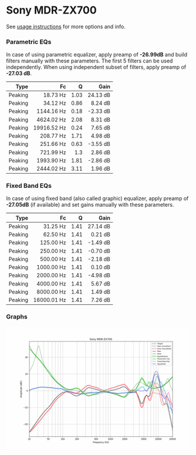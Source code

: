 # Sony MDR-ZX700
See [usage instructions](https://github.com/jaakkopasanen/AutoEq#usage) for more options and info.

### Parametric EQs
In case of using parametric equalizer, apply preamp of **-26.99dB** and build filters manually
with these parameters. The first 5 filters can be used independently.
When using independent subset of filters, apply preamp of **-27.03 dB**.

| Type    | Fc          |    Q | Gain     |
|--------:|------------:|-----:|---------:|
| Peaking | 18.73 Hz    | 1.03 | 24.13 dB |
| Peaking | 34.12 Hz    | 0.86 | 8.24 dB  |
| Peaking | 1144.16 Hz  | 0.18 | -2.33 dB |
| Peaking | 4624.02 Hz  | 2.08 | 8.31 dB  |
| Peaking | 19916.52 Hz | 0.24 | 7.65 dB  |
| Peaking | 208.77 Hz   | 1.71 | 4.98 dB  |
| Peaking | 251.66 Hz   | 0.63 | -3.55 dB |
| Peaking | 721.99 Hz   | 1.3  | 2.86 dB  |
| Peaking | 1993.90 Hz  | 1.81 | -2.86 dB |
| Peaking | 2444.02 Hz  | 3.11 | 1.96 dB  |

### Fixed Band EQs
In case of using fixed band (also called graphic) equalizer, apply preamp of **-27.05dB**
(if available) and set gains manually with these parameters.

| Type    | Fc          |    Q | Gain     |
|--------:|------------:|-----:|---------:|
| Peaking | 31.25 Hz    | 1.41 | 27.14 dB |
| Peaking | 62.50 Hz    | 1.41 | 0.21 dB  |
| Peaking | 125.00 Hz   | 1.41 | -1.49 dB |
| Peaking | 250.00 Hz   | 1.41 | -0.70 dB |
| Peaking | 500.00 Hz   | 1.41 | -2.18 dB |
| Peaking | 1000.00 Hz  | 1.41 | 0.10 dB  |
| Peaking | 2000.00 Hz  | 1.41 | -4.98 dB |
| Peaking | 4000.00 Hz  | 1.41 | 5.67 dB  |
| Peaking | 8000.00 Hz  | 1.41 | 1.49 dB  |
| Peaking | 16000.01 Hz | 1.41 | 7.26 dB  |

### Graphs
![](./Sony%20MDR-ZX700.png)